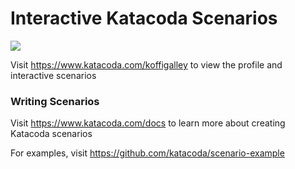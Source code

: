 # Interactive Katacoda Scenarios

[![](http://shields.katacoda.com/katacoda/koffigalley/count.svg)](https://www.katacoda.com/koffigalley "Get your profile on Katacoda.com")

Visit https://www.katacoda.com/koffigalley to view the profile and interactive scenarios

### Writing Scenarios
Visit https://www.katacoda.com/docs to learn more about creating Katacoda scenarios

For examples, visit https://github.com/katacoda/scenario-example
